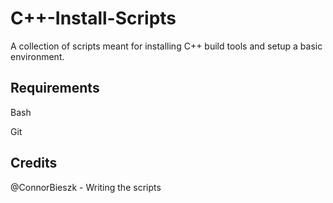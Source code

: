 
# C++-Install-Scripts
A collection of scripts meant for installing C++ build tools and setup a basic environment. 

## Requirements
Bash 

Git

## Credits
@ConnorBieszk - Writing the scripts
